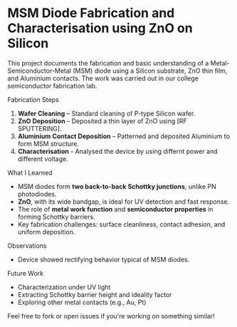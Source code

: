 # MSM Diode Fabrication and Characterisation using ZnO on Silicon

This project documents the fabrication and basic understanding of a Metal-Semiconductor-Metal (MSM) diode using a Silicon substrate, ZnO thin film, and Aluminium contacts. The work was carried out in our college semiconductor fabrication lab.

 Fabrication Steps
1. **Wafer Cleaning** – Standard cleaning of P-type Silicon wafer.
2. **ZnO Deposition** – Deposited a thin layer of ZnO using [RF SPUTTERING].
3. **Aluminium Contact Deposition** – Patterned and deposited Aluminium to form MSM structure.
4. **Characterisation** - Analysed the device by using differnt power and different voltage.

 What I Learned
- MSM diodes form **two back-to-back Schottky junctions**, unlike PN photodiodes.
- **ZnO**, with its wide bandgap, is ideal for UV detection and fast response.
- The role of **metal work function** and **semiconductor properties** in forming Schottky barriers.
- Key fabrication challenges: surface cleanliness, contact adhesion, and uniform deposition.

 Observations
- Device showed rectifying behavior typical of MSM diodes.

 Future Work
- Characterization under UV light
- Extracting Schottky barrier height and ideality factor
- Exploring other metal contacts (e.g., Au, Pt)
  

 Feel free to fork or open issues if you're working on something similar!
